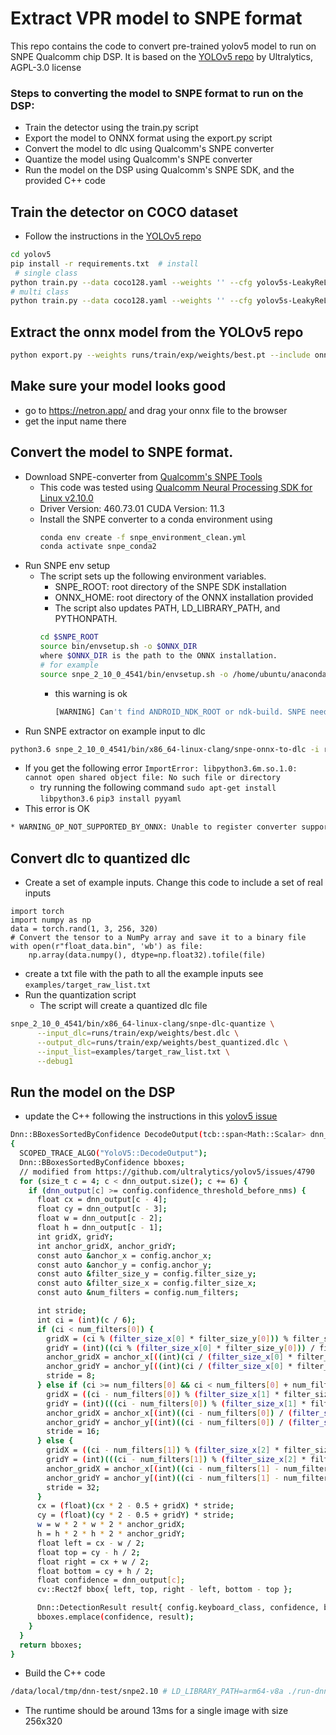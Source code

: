 # Extract VPR model to SNPE format
This repo contains the code to convert pre-trained yolov5 model to run on SNPE Qualcomm chip DSP.
It is based on the [YOLOv5 repo](https://github.com/ultralytics/yolov5) by Ultralytics, AGPL-3.0 license

### Steps to converting the model to SNPE format to run on the DSP:
* Train the detector using the train.py script
* Export the model to ONNX format using  the export.py script
* Convert the model to dlc using Qualcomm's SNPE converter
* Quantize the model using Qualcomm's SNPE converter
* Run the model on the DSP using Qualcomm's SNPE SDK, and the provided C++ code

## Train the detector on COCO dataset
* Follow the instructions in the [YOLOv5 repo](https://docs.ultralytics.com/yolov5/tutorials/train_custom_data/)
```bash
cd yolov5
pip install -r requirements.txt  # install
 # single class 
python train.py --data coco128.yaml --weights '' --cfg yolov5s-LeakyReLU_1class.yaml --img 320 --single-cls  
# multi class 
python train.py --data coco128.yaml --weights '' --cfg yolov5s-LeakyReLU.yaml --img 320 
```

##  Extract the onnx model from the YOLOv5 repo
```bash
python export.py --weights runs/train/exp/weights/best.pt --include onnx --opset 11 --imgsz 256 320 --export-to-snpe --batch-size 2
```

## Make sure your model looks good
* go to https://netron.app/ and drag your onnx file to the browser
* get the input name there

## Convert the model to SNPE format.
* Download SNPE-converter from [Qualcomm's SNPE Tools](https://developer.qualcomm.com/software/qualcomm-neural-processing-sdk/tools-archive)
  * This code was tested using [Qualcomm Neural Processing SDK for Linux v2.10.0](https://developer.qualcomm.com/downloads/qualcomm-neural-processing-sdk-linux-v2100)
  * Driver Version: 460.73.01  CUDA Version: 11.3 
  * Install the SNPE converter to a conda environment using
      ```bash
      conda env create -f snpe_environment_clean.yml
      conda activate snpe_conda2
      ```
* Run SNPE env setup 
  * The script sets up the following environment variables.
    * SNPE_ROOT: root directory of the SNPE SDK installation
    * ONNX_HOME: root directory of the ONNX installation provided
    * The script also updates PATH, LD_LIBRARY_PATH, and PYTHONPATH.
    ```bash
    cd $SNPE_ROOT
    source bin/envsetup.sh -o $ONNX_DIR
    where $ONNX_DIR is the path to the ONNX installation.
    # for example
    source snpe_2_10_0_4541/bin/envsetup.sh -o /home/ubuntu/anaconda3/envs/snpe_conda3/lib/python3.6/site-packages/onnx
    ```
    * this warning is ok
      ```bash
      [WARNING] Can't find ANDROID_NDK_ROOT or ndk-build. SNPE needs android ndk to build the NativeCppExample
      ``` 
* Run SNPE extractor on example input to dlc
```bash
python3.6 snpe_2_10_0_4541/bin/x86_64-linux-clang/snpe-onnx-to-dlc -i runs/train/exp/weights/best.onnx -d 'images' 1,3,256,320
```

* If you get the following error `ImportError: libpython3.6m.so.1.0: cannot open shared object file: No such file or directory`
  * try running the following command `sudo apt-get install libpython3.6`
  `pip3 install pyyaml`
* This error is OK
```bash
* WARNING_OP_NOT_SUPPORTED_BY_ONNX: Unable to register converter supported Operation [GridSample:Version 16] with your Onnx installation. Got: No schema registered for 'GridSample'!. Converter will bail if Model contains this Op.
```

## Convert dlc to quantized dlc
* Create a set of example inputs. Change this code to include a set of real inputs
```
import torch
import numpy as np
data = torch.rand(1, 3, 256, 320)
# Convert the tensor to a NumPy array and save it to a binary file
with open(r"float_data.bin", 'wb') as file:
    np.array(data.numpy(), dtype=np.float32).tofile(file)
```
* create a txt file with the path to all the example inputs see `examples/target_raw_list.txt`
* Run the quantization script
  * The script will create a quantized dlc file
```bash
snpe_2_10_0_4541/bin/x86_64-linux-clang/snpe-dlc-quantize \
      --input_dlc=runs/train/exp/weights/best.dlc \
      --output_dlc=runs/train/exp/weights/best_quantized.dlc \
      --input_list=examples/target_raw_list.txt \
      --debug1
```

## Run the model on the DSP
* update the C++ following the instructions in this [yolov5 issue](https://github.com/ultralytics/yolov5/issues/4790#issuecomment-1148899676)
```bash
Dnn::BBoxesSortedByConfidence DecodeOutput(tcb::span<Math::Scalar> dnn_output, const YoloV5Config &config)
{
  SCOPED_TRACE_ALGO("YoloV5::DecodeOutput");
  Dnn::BBoxesSortedByConfidence bboxes;
  // modified from https://github.com/ultralytics/yolov5/issues/4790
  for (size_t c = 4; c < dnn_output.size(); c += 6) {
    if (dnn_output[c] >= config.confidence_threshold_before_nms) {
      float cx = dnn_output[c - 4];
      float cy = dnn_output[c - 3];
      float w = dnn_output[c - 2];
      float h = dnn_output[c - 1];
      int gridX, gridY;
      int anchor_gridX, anchor_gridY;
      const auto &anchor_x = config.anchor_x;
      const auto &anchor_y = config.anchor_y;
      const auto &filter_size_y = config.filter_size_y;
      const auto &filter_size_x = config.filter_size_x;
      const auto &num_filters = config.num_filters;

      int stride;
      int ci = (int)(c / 6);
      if (ci < num_filters[0]) {
        gridX = (ci % (filter_size_x[0] * filter_size_y[0])) % filter_size_x[0];
        gridY = (int)((ci % (filter_size_x[0] * filter_size_y[0])) / filter_size_x[0]);
        anchor_gridX = anchor_x[((int)(ci / (filter_size_x[0] * filter_size_y[0])))];
        anchor_gridY = anchor_y[((int)(ci / (filter_size_x[0] * filter_size_y[0])))];
        stride = 8;
      } else if (ci >= num_filters[0] && ci < num_filters[0] + num_filters[1]) {
        gridX = ((ci - num_filters[0]) % (filter_size_x[1] * filter_size_y[1])) % filter_size_x[1];
        gridY = (int)(((ci - num_filters[0]) % (filter_size_x[1] * filter_size_y[1])) / filter_size_x[1]);
        anchor_gridX = anchor_x[(int)((ci - num_filters[0]) / (filter_size_x[1] * filter_size_y[1])) + 3];
        anchor_gridY = anchor_y[(int)((ci - num_filters[0]) / (filter_size_x[1] * filter_size_y[1])) + 3];
        stride = 16;
      } else {
        gridX = ((ci - num_filters[1]) % (filter_size_x[2] * filter_size_y[2])) % filter_size_x[2];
        gridY = (int)(((ci - num_filters[1]) % (filter_size_x[2] * filter_size_y[2])) / filter_size_x[2]);
        anchor_gridX = anchor_x[(int)((ci - num_filters[1] - num_filters[0]) / (filter_size_x[2] * filter_size_y[2])) + 6];
        anchor_gridY = anchor_y[(int)((ci - num_filters[1] - num_filters[0]) / (filter_size_x[2] * filter_size_y[2])) + 6];
        stride = 32;
      }
      cx = (float)(cx * 2 - 0.5 + gridX) * stride;
      cy = (float)(cy * 2 - 0.5 + gridY) * stride;
      w = w * 2 * w * 2 * anchor_gridX;
      h = h * 2 * h * 2 * anchor_gridY;
      float left = cx - w / 2;
      float top = cy - h / 2;
      float right = cx + w / 2;
      float bottom = cy + h / 2;
      float confidence = dnn_output[c];
      cv::Rect2f bbox{ left, top, right - left, bottom - top };

      Dnn::DetectionResult result{ config.keyboard_class, confidence, bbox };
      bboxes.emplace(confidence, result);
    }
  }
  return bboxes;
}
```
* Build the C++ code
```bash
/data/local/tmp/dnn-test/snpe2.10 # LD_LIBRARY_PATH=arm64-v8a ./run-dnn --native-library-dir arm64-v8a --dnn ../best_quantized.dlc   --input-layer images --width 320 --height 256 --channels 3 --iterations 100 --batch-size 1
```
* The runtime should be around 13ms for a single image with size 256x320
